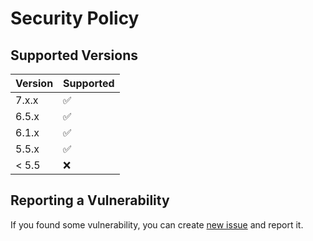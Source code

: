 # Security Policy

## Supported Versions

| Version | Supported           |
|---------|---------------------|
| 7.x.x   | :white_check_mark:  |
| 6.5.x   | :white_check_mark:  |
| 6.1.x   | :white_check_mark:  |
| 5.5.x   | :white_check_mark:  |
| < 5.5   | :x:                 |

## Reporting a Vulnerability

If you found some vulnerability, you can create [new issue](https://github.com/V-Power-Inc/wiki-tarkov/issues/new?assignees=&labels=&projects=&template=%D0%B1%D0%B0%D0%B3-%D1%80%D0%B5%D0%BF%D0%BE%D1%80%D1%82.md&title=%5BBUG%5D) and report it.
